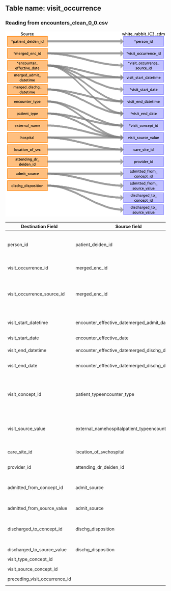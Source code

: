 ## Table name: visit_occurrence

### Reading from encounters_clean_0_0.csv

![](../md_files/image4.png)

| Destination Field | Source field | Logic | Comment field |
| --- | --- | --- | --- |
| person_id | patient_deiden_id |  | Patient ID is the numeric component of the souce ID from IDR after the project name and deidentification database intialization date. |
| visit_occurrence_id | merged_enc_id |  | AUTO INCREMENT COLUMN based on visit_occurrence_source_id |
| visit_occurrence_source_id | merged_enc_id |  | Source Visit Occurrence ID. This represents an aggregated encounter_deiden_id for identify hospital and ambulatory episodes. |
| visit_start_datetime | encounter_effective_datemerged_admit_datetime |  | Use encounter effective date when admit_datetime is NULL and default to midnight. |
| visit_start_date | encounter_effective_date |  |  |
| visit_end_datetime | encounter_effective_datemerged_dischg_datetime |  | Use if discharge date is NULL impute time as 23:59. |
| visit_end_date | encounter_effective_datemerged_dischg_datetime |  | Use if discharge date is NULL. |
| visit_concept_id | patient_typeencounter_type |  | The Visit Concept ID is derived from a curated map table based on the concatation of the patient and encounter types. Please see the sheet map_table for additional mapping details. |
| visit_source_value | external_namehospitalpatient_typeencounter_type |  | This is a combination of patient type, encounter type, hospital, and external name. |
| care_site_id | location_of_svchospital |  | Use combination of location_of_svc and hospital to lookup care site id |
| provider_id | attending_dr_deiden_id |  |  |
| admitted_from_concept_id | admit_source |  | Mapped using curatedThe Admitted FROM Concept ID is derived from admit source. Please see the sheet map_table for additional mapping details. |
| admitted_from_source_value | admit_source |  |  |
| discharged_to_concept_id | dischg_disposition |  | The discharge to Concept ID is derived from discharge disposition. Please see the sheet map_table for additional mapping details. |
| discharged_to_source_value | dischg_disposition |  |  |
| visit_type_concept_id |  |  | Use standard concept for EHR DATA 32817. |
| visit_source_concept_id |  |  | Not populated |
| preceding_visit_occurrence_id |  |  | Populated at end of ETL by SQL Script. |

